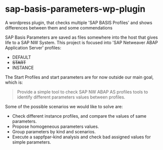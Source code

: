 # sap-basis-parameters-wp-plugin
A wordpress plugin, that checks multiple 'SAP BASIS Profiles' and shows differences between them and some commendations 


SAP Basis Parameters are saved as files somewhere into the host that gives life to a SAP NW System.
This project is focused into 'SAP Netweaver ABAP Application Server' profiles:
* DEFAULT
* ~~START~~
* INSTANCE

The Start Profiles and start parameters are for now outside our main goal, which is:
> Provide a simple tool to check SAP NW ABAP AS profiles tools to identify different parameters values between profiles. 

Some of the possible scenarios we would like to solve are:
* Check different instance profiles, and compare the values of same parameters.
* Propose homogeneous parameters values.
* Group parameters by kind and scenarios.
* Execute a sappfpar-kind analysis and check bad assigned values for simple parameters.
